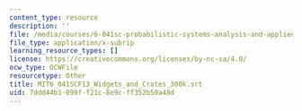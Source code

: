 ```yaml
---
content_type: resource
description: ''
file: /media/courses/6-041sc-probabilistic-systems-analysis-and-applied-probability-fall-2013/7ddd44b1099ff21c8e9cff352b50a48d_MIT6_041SCF13_Widgets_and_Crates_300k.srt
file_type: application/x-subrip
learning_resource_types: []
license: https://creativecommons.org/licenses/by-nc-sa/4.0/
ocw_type: OCWFile
resourcetype: Other
title: MIT6_041SCF13_Widgets_and_Crates_300k.srt
uid: 7ddd44b1-099f-f21c-8e9c-ff352b50a48d
---
```

